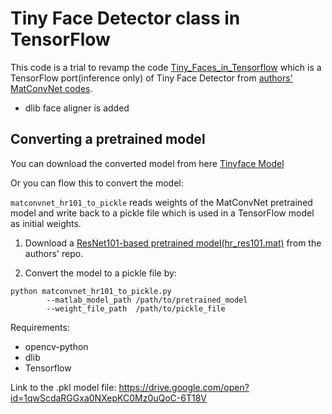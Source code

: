 # Tiny Face Detector class in TensorFlow
 This code is a trial to revamp the code [Tiny_Faces_in_Tensorflow](https://github.com/cydonia999/Tiny_Faces_in_Tensorflow) which is a TensorFlow port(inference only) of Tiny Face Detector from [authors' MatConvNet codes](https://github.com/peiyunh/tiny).
 
 + dlib face aligner is added


## Converting a pretrained model
You can download the converted model from here 
[Tinyface Model](https://drive.google.com/open?id=1m8dcxNdFAH75Q5BSvyVXeVlerSS0y0LE)

Or you can flow this to convert the model:

`matconvnet_hr101_to_pickle` reads weights of the MatConvNet pretrained model and
write back to a pickle file which is used in a TensorFlow model as initial weights.

1. Download a [ResNet101-based pretrained model(hr_res101.mat)](https://www.cs.cmu.edu/%7Epeiyunh/tiny/hr_res101.mat)
from the authors' repo.

2. Convert the model to a pickle file by:
```
python matconvnet_hr101_to_pickle.py
        --matlab_model_path /path/to/pretrained_model
        --weight_file_path  /path/to/pickle_file
```


Requirements:
- opencv-python
- dlib
- Tensorflow


Link to the .pkl model file: https://drive.google.com/open?id=1qwScdaRGGxa0NXepKC0Mz0uQoC-6T18V
